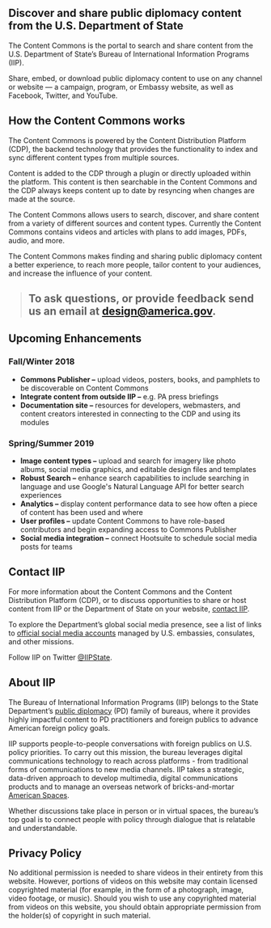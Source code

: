 ## Discover and share public diplomacy content from the U.S. Department of State
The Content Commons is the portal to search and share content from the U.S. Department of State’s Bureau of International Information Programs (IIP).

Share, embed, or download public diplomacy content to use on any channel or website — a campaign, program, or Embassy website, as well as Facebook, Twitter, and YouTube.

## How the Content Commons works
The Content Commons is powered by the Content Distribution Platform (CDP), the backend technology that provides the functionality to index and sync different content types from multiple sources. 

Content is added to the CDP through a plugin or directly uploaded within the platform. This content is then searchable in the Content Commons and the CDP always keeps content up to date by resyncing when changes are made at the source. 

The Content Commons allows users to search, discover, and share content from a variety of different sources and content types. Currently the Content Commons contains videos and articles with plans to add images, PDFs, audio, and more.

The Content Commons makes finding and sharing public diplomacy content a better experience, to reach more people, tailor content to your audiences, and increase the influence of your content.

> ## To ask questions, or provide feedback send us an email at [design@america.gov](mailto:design@america.gov).

## Upcoming Enhancements
### Fall/Winter 2018
* **Commons Publisher –** upload videos, posters, books, and pamphlets to be discoverable on Content Commons
* **Integrate content from outside IIP –** e.g. PA press briefings
* **Documentation site –** resources for developers, webmasters, and content creators interested in connecting to the CDP and using its modules

### Spring/Summer 2019
* **Image content types –** upload and search for imagery like photo albums, social media graphics, and editable design files and templates
* **Robust Search –** enhance search capabilities to include searching in language and use Google's Natural Language API for better search experiences
* **Analytics –** display content performance data to see how often a piece of content has been used and where
* **User profiles –** update Content Commons to have role-based contributors and begin expanding access to Commons Publisher
* **Social media integration –** connect Hootsuite to schedule social media posts for teams

## Contact IIP
For more information about the Content Commons and the Content Distribution Platform (CDP), or to discuss opportunities to share or host content from IIP or the Department of State on your website, [contact IIP](mailto:design@america.gov).

To explore the Department’s global social media presence, see a list of links to [official social media accounts](https://www.state.gov/r/pa/ode/socialmedia/index.htm) managed by U.S. embassies, consulates, and other missions.

Follow IIP on Twitter [@IIPState](https://twitter.com/IIPState).

## About IIP
The Bureau of International Information Programs (IIP) belongs to the State Department’s [public diplomacy](https://www.state.gov/r/index.htm) (PD) family of bureaus, where it provides highly impactful content to PD practitioners and foreign publics to advance American foreign policy goals.

IIP supports people-to-people conversations with foreign publics on U.S. policy priorities. To carry out this mission, the bureau leverages digital communications technology to reach across platforms - from traditional forms of communications to new media channels. IIP takes a strategic, data-driven approach to develop multimedia, digital communications products and to manage an overseas network of bricks-and-mortar [American Spaces](https://americanspaces.state.gov/home/).

Whether discussions take place in person or in virtual spaces, the bureau’s top goal is to connect people with policy through dialogue that is relatable and understandable.

## Privacy Policy

No additional permission is needed to share videos in their entirety from this website.  However, portions of videos on this website may contain licensed copyrighted material (for example, in the form of a photograph, image, video footage, or music).  Should you wish to use any copyrighted material from videos on this website, you should obtain appropriate permission from the holder(s) of copyright in such material.